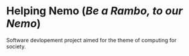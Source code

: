 # Helping Nemo (*Be a Rambo, to our Nemo*)
Software devlopement project aimed for the theme of computing for society.
